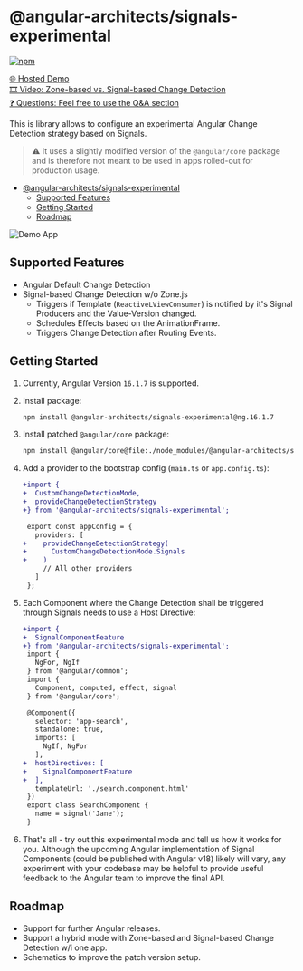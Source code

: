 # @angular-architects/signals-experimental

[![npm](https://img.shields.io/npm/v/%40angular-architects%2Fsignals-experimental.svg)](https://www.npmjs.com/package/%40angular-architects%2Fsignals-experimental)

[🌐 Hosted Demo](https://www.intauria.com/angular-architects/8ce83a8f-3713-41a1-9e6b-66164f01734e/signal-cd/) \
[🎞️ Video: Zone-based vs. Signal-based Change Detection](https://twitter.com/MikeZks/status/1684277119256231937) \
[❓ Questions: Feel free to use the Q&A section](https://github.com/intauria/signals-experimental/discussions/1)

This is library allows to configure an experimental Angular Change Detection strategy based on Signals.

> ⚠️ It uses a slightly modified version of the `@angular/core` package and is therefore not meant to be used in apps rolled-out for production usage.

- [@angular-architects/signals-experimental](#angular-architectssignals-experimental)
  - [Supported Features](#supported-features)
  - [Getting Started](#getting-started)
  - [Roadmap](#roadmap)
  

![Demo App](https://i.ibb.co/d4tZdnm/demo-app.png)


## Supported Features

- Angular Default Change Detection
- Signal-based Change Detection w/o Zone.js
  - Triggers if Template (`ReactiveLViewConsumer`) is notified by it's Signal Producers and the Value-Version changed.
  - Schedules Effects based on the AnimationFrame.
  - Triggers Change Detection after Routing Events.


## Getting Started

1. Currently, Angular Version `16.1.7` is supported.
2. Install package:
   
    ```bash
    npm install @angular-architects/signals-experimental@ng.16.1.7
    ```

3. Install patched `@angular/core` package:
   
    ```bash
    npm install @angular/core@file:./node_modules/@angular-architects/signals-experimental/.bin/angular-core-patch-16.1.7.tgz
    ```

4. Add a provider to the bootstrap config (`main.ts` or `app.config.ts`):

    ```diff
    +import {
    +  CustomChangeDetectionMode,
    +  provideChangeDetectionStrategy
    +} from '@angular-architects/signals-experimental';
 
     export const appConfig = {
       providers: [
    +    provideChangeDetectionStrategy(
    +      CustomChangeDetectionMode.Signals
    +    )
         // All other providers
       ]
     };
    ```

5. Each Component where the Change Detection shall be triggered through Signals needs to use a Host Directive:

    ```diff
    +import {
    +  SignalComponentFeature
    +} from '@angular-architects/signals-experimental';
     import {
       NgFor, NgIf
     } from '@angular/common';
     import { 
       Component, computed, effect, signal
     } from '@angular/core';
 
     @Component({
       selector: 'app-search',
       standalone: true,
       imports: [
         NgIf, NgFor
       ],
    +  hostDirectives: [
    +    SignalComponentFeature
    +  ],
       templateUrl: './search.component.html'
     })
     export class SearchComponent {
       name = signal('Jane');
     }
    ```

6. That's all - try out this experimental mode and tell us how it works for you. Although the upcoming Angular implementation of Signal Components (could be published with Angular v18) likely will vary, any experiment with your codebase may be helpful to provide useful feedback to the Angular team to improve the final API.


## Roadmap

- Support for further Angular releases.
- Support a hybrid mode with Zone-based and Signal-based Change Detection w/i one app.
- Schematics to improve the patch version setup.
